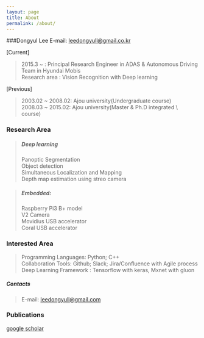 ```yaml
---
layout: page
title: About
permalink: /about/
---
```


###Dongyul Lee
E-mail: leedongyull@gmail.co.kr


[Current]

> 2015.3 ~ : Principal Research Engineer in ADAS & Autonomous Driving Team in Hyundai Mobis  
> Research area : Vision Recognition with Deep learning  

[Previous]
> 2003.02 ~ 2008.02: Ajou university(Undergraduate course)  
> 2008.03 ~ 2015.02: Ajou university(Master & Ph.D integrated \  course)  


### Research Area
> ##### Deep learning
> Panoptic Segmentation  
> Object detection  
> Simultaneous Localization and Mapping  
> Depth map estimation using streo camera  

> ##### Embedded:
> Raspberry Pi3 B+ model  
> V2 Camera  
> Movidius USB accelerator  
> Coral USB accelerator  

### Interested Area
> Programming Languages: Python; C++  
> Collaboration Tools: Github; Slack; Jira/Confluence with Agile process  
> Deep Learning Framework : Tensorflow with keras, Mxnet with gluon  

##### Contacts
>E-mail: leedongyull@gmail.com  

### Publications
[google scholar](https://scholar.google.co.kr/citations?user=X6e-CywAAAAJ&hl=ko)
